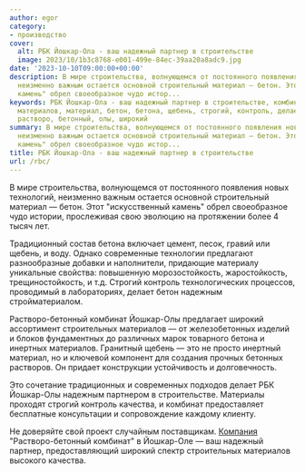 ```yaml
---
author: egor
category:
- производство
cover:
  alt: РБК Йошкар-Ола - ваш надежный партнер в строительстве
  image: 2023/10/1b3c8768-e001-499e-84ec-39aa20a8adc9.jpg
date: '2023-10-10T09:00:00+00:00'
description: В мире строительства, волнующемся от постоянного появления новых технологий,
  неизменно важным остается основной строительный материал — бетон. Этот "искусственный
  камень" обрел своеобразное чудо истор...
keywords: РБК Йошкар-Ола - ваш надежный партнер в строительстве, комбинат, йошкар,
  материалов, материал, бетон, бетона, щебень, строгий, контроль, делает, надежным,
  растворо, бетонный, олы, широкий
summary: В мире строительства, волнующемся от постоянного появления новых технологий,
  неизменно важным остается основной строительный материал — бетон. Этот "искусственный
  камень" обрел своеобразное чудо истор...
title: РБК Йошкар-Ола - ваш надежный партнер в строительстве
url: /rbc/
---
```


В мире строительства, волнующемся от постоянного появления новых технологий, неизменно важным остается основной строительный материал — бетон. Этот "искусственный камень" обрел своеобразное чудо истории, прослеживая свою эволюцию на протяжении более 4 тысяч лет.

Традиционный состав бетона включает цемент, песок, гравий или щебень, и воду. Однако современные технологии предлагают разнообразные добавки и наполнители, придающие материалу уникальные свойства: повышенную морозостойкость, жаростойкость, трещиностойкость, и т.д. Строгий контроль технологических процессов, проводимый в лабораториях, делает бетон надежным стройматериалом.

Растворо-бетонный комбинат Йошкар-Олы предлагает широкий ассортимент строительных материалов — от железобетонных изделий и блоков фундаментных до различных марок товарного бетона и инертных материалов. Гранитный щебень — это не просто инертный материал, но и ключевой компонент для создания прочных бетонных растворов. Он придает конструкции устойчивость и долговечность.

Это сочетание традиционных и современных подходов делает РБК Йошкар-Олы надежным партнером в строительстве. Материалы проходят строгий контроль качества, и комбинат предоставляет бесплатные консультации и сопровождение каждому клиенту.

Не доверяйте свой проект случайным поставщикам. [Компания](https://rbk12.ru/) "Растворо-бетонный комбинат" в Йошкар-Оле — ваш надежный партнер, предоставляющий широкий спектр строительных материалов высокого качества.